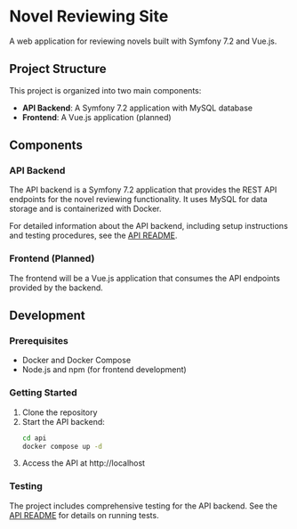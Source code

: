# Novel Reviewing Site

A web application for reviewing novels built with Symfony 7.2 and Vue.js.

## Project Structure

This project is organized into two main components:

- **API Backend**: A Symfony 7.2 application with MySQL database
- **Frontend**: A Vue.js application (planned)

## Components

### API Backend

The API backend is a Symfony 7.2 application that provides the REST API endpoints for the novel reviewing functionality. It uses MySQL for data storage and is containerized with Docker.

For detailed information about the API backend, including setup instructions and testing procedures, see the [API README](api/README.md).

### Frontend (Planned)

The frontend will be a Vue.js application that consumes the API endpoints provided by the backend.

## Development

### Prerequisites

- Docker and Docker Compose
- Node.js and npm (for frontend development)

### Getting Started

1. Clone the repository
2. Start the API backend:
   ```bash
   cd api
   docker compose up -d
   ```
3. Access the API at http://localhost

### Testing

The project includes comprehensive testing for the API backend. See the [API README](api/README.md#testing) for details on running tests.
